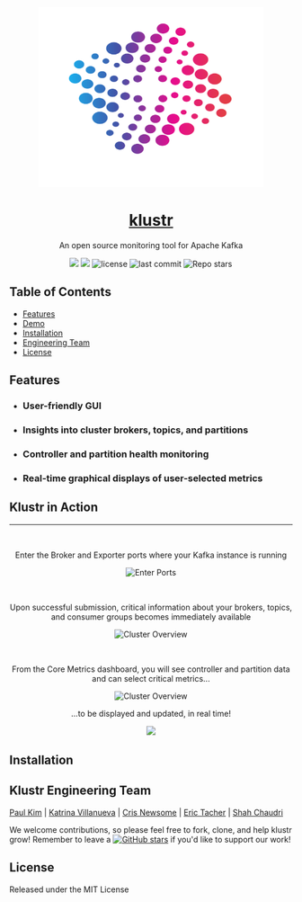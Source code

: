 
<p align="center">
  <a href="http://kluster.app/">
 <img src="./client/LogoDots.svg" width="400" height="320"></p>
<h1 align="center"><strong>klustr</strong></h1></a>


<p align="center">An open source monitoring tool for Apache Kafka</p>

<p align="center">
  <img src="https://img.shields.io/badge/PRs-welcome-brightgreen.svg?style=flat"/>
  <img src="https://img.shields.io/badge/contributions-welcome-brightgreen.svg?style=flat"/>
  <img alt="license" src="https://img.shields.io/github/license/oslabs-beta/klustr?color=%2357d3af">
  <img alt="last commit" src="https://img.shields.io/github/last-commit/oslabs-beta/klustr?color=%2357d3af">
  <img alt="Repo stars" src="https://img.shields.io/github/stars/oslabs-beta/klustr?logoColor=%2334495e&style=social"> 
</p>

## Table of Contents

* [Features](#Features)
* [Demo](#klustr-in-action)
* [Installation](#installation)
* [Engineering Team](#klustr-Engineering-Team)
* [License](#License)

## Features
* ### User-friendly GUI
* ### Insights into cluster brokers, topics, and partitions
* ### Controller and partition health monitoring
* ### Real-time graphical displays of user-selected metrics 


## Klustr in Action
<hr/>
<br>
<p align="center">Enter the Broker and Exporter ports where your Kafka instance is running </p>
<p align="center">
<img src="https://klustr.app/images/Broker-Entry.gif" alt="Enter Ports">
</p>
<br>
<p align="center">Upon successful submission, critical information about your brokers, topics, and consumer groups becomes immediately available </p>
<p align="center">
  <img src="https://klustr.app/images/Cluster-Overview-SM.gif" alt="Cluster Overview">
</p> 
<br>
<p align="center">From the Core Metrics dashboard, you will see controller and partition data and can select critical metrics...</p>
<p align="center">
  <img src="https://klustr.app/images/Core-Metrics-SM.gif" alt="Cluster Overview">
</p> 
<p align="center">...to be displayed and updated, in real time!</p>
<p align="center">
  <img src="https://klustr.app/images/Graph-SM.gif">
</p>

## Installation



## Klustr Engineering Team
[Paul Kim](https://github.com/Khyunwoo1)
| [Katrina Villanueva](https://github.com/klgvillanueva)
| [Cris Newsome](https://github.com/angelEQ)
| [Eric Tacher](https://github.com/BreakerBeam)
| [Shah Chaudri](https://github.com/shahprose)

We welcome contributions, so please feel free to fork, clone, and help klustr grow! Remember to leave a [![GitHub stars](https://img.shields.io/github/stars/oslabs-beta/klustr?style=social&label=Star&)](https://github.com/oslabs-beta/klustr/stargazers) if you'd like to support our work!

## License
Released under the MIT License
